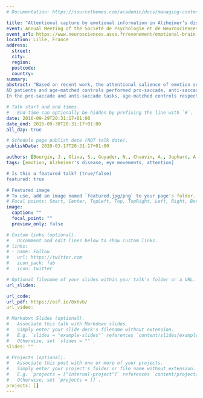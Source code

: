 ```yaml
---
# Documentation: https://sourcethemes.com/academic/docs/managing-content/

title: "Attentional capture by emotional information in Alzheimer’s disease : automatic and motivational processes"
event: Annual Meeting of the Société de Psychologie et de Neurosciences Cognitives on "Emotional Brain and Pathology"
event_url: https://www.neurosciences.asso.fr/evenement/emotional-brain-and-pathology/
location: Lille, France
address:
  street:
  city:
  region:
  postcode:
  country:
summary:
abstract: "Based on recent work, the attentional salience of emotion seems to be incorrectly processed in Alzheimer's Disease (AD). This phenomenon could be due to early amygdala atrophy, a structure involved in the detection of emotional salience. Using attentional tasks, we investigated the mechanism of attentional capture in AD to test its preservation during emotional processing.
AD patients and age-matched controls performed pro-saccade, anti-saccade and dot-probe tasks on positive, negative, and neutral images presented on a computer screen. In the pro-saccade task, participants were instructed to quickly move their gaze to the stimulus after its appearance. Conversely, in the anti-saccade task, they had to move their gaze to the opposite side of the stimulus. Finally, in the dot-probe task, they had to focus their attention on a target preceded by two probes, one neutral, and one emotional. The emotional one could be presented on the same side as the target (congruent condition), or on the opposite side (incongruent condition).
In the pro-saccade and anti-saccade tasks, age-matched controls respectively moved their gaze more quickly and frequently to negative than to neutral stimuli, whereas AD patients moved their gaze equally for both categories of stimuli. In the dot-probe task, age-matched controls were slower to focus on the target preceded by a negative probe in the congruent than in the incongruent condition, whereas AD patients showed no differences between both conditions. These results support our hypothesis, as they suggest a decrease of emotional influence on attentional processes in AD patients."

# Talk start and end times.
#   End time can optionally be hidden by prefixing the line with `#`.
date: 2016-09-29T20:31:17+01:00
date_end: 2016-09-30T20:31:17+01:00
all_day: true

# Schedule page publish date (NOT talk date).
publishDate: 2020-03-17T20:31:17+01:00

authors: [Bourgin, J., Oliva, S., Guyader, N., Chauvin, A., Juphard, A., Sauvée, M., Moreaud, O., \& Hot, P.]
tags: [emotion, Alzheimer's disease, eye movements, attention]

# Is this a featured talk? (true/false)
featured: true

# Featured image
# To use, add an image named `featured.jpg/png` to your page's folder.
# Focal points: Smart, Center, TopLeft, Top, TopRight, Left, Right, BottomLeft, Bottom, BottomRight.
image:
  caption: ""
  focal_point: ""
  preview_only: false

# Custom links (optional).
#   Uncomment and edit lines below to show custom links.
# links:
# - name: Follow
#   url: https://twitter.com
#   icon_pack: fab
#   icon: twitter

# Optional filename of your slides within your talk's folder or a URL.
url_slides:

url_code:
url_pdf: https://osf.io/8xhvb/
url_video:

# Markdown Slides (optional).
#   Associate this talk with Markdown slides.
#   Simply enter your slide deck's filename without extension.
#   E.g. `slides = "example-slides"` references `content/slides/example-slides.md`.
#   Otherwise, set `slides = ""`.
slides: ""

# Projects (optional).
#   Associate this post with one or more of your projects.
#   Simply enter your project's folder or file name without extension.
#   E.g. `projects = ["internal-project"]` references `content/project/deep-learning/index.md`.
#   Otherwise, set `projects = []`.
projects: []
---
```

